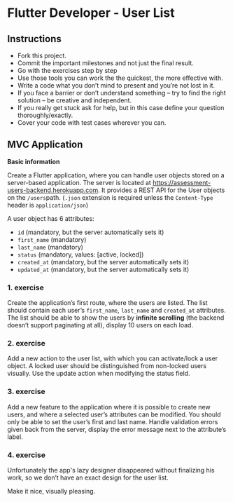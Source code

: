 # Flutter Developer - User List

## Instructions

- Fork this project.
- Commit the important milestones and not just the final result.
- Go with the exercises step by step
- Use those tools you can work the the quickest, the more effective with.
- Write a code what you don’t mind to present and you’re not lost in it.
- If you face a barrier or don’t understand something – try to find the right
  solution – be creative and independent.
- If you really get stuck ask for help, but in this case define your question
  thoroughly/exactly.
- Cover your code with test cases wherever you can.

## MVC Application

**Basic information**

Create a Flutter application, where you can handle user objects stored on a
server-based application. The server is located at https://assessment-users-backend.herokuapp.com.
It provides a REST API for the User objects on the `/users`path. (`.json` extension is required unless the `Content-Type` header is `application/json`)

A user object has 6 attributes:

- `id` (mandatory, but the server automatically sets it)
- `first_name` (mandatory)
- `last_name` (mandatory)
- `status` (mandatory, values: [active, locked])
- `created_at` (mandatory, but the server automatically sets it)
- `updated_at` (mandatory, but the server automatically sets it)

### 1. exercise

Create the application’s first route, where the users are listed. The list
should contain each user’s `first_name`, `last_name` and `created_at` attributes.
The list should be able to show the users by **infinite scrolling**
(the backend doesn’t support paginating at all), display 10 users on each load.

### 2. exercise

Add a new action to the user list, with which you can activate/lock a user
object. A locked user should be distinguished from non-locked users visually.
Use the update action when modifying the status field.

### 3. exercise

Add a new feature to the application where it is possible to create new users,
and where a selected user’s attributes can be modified. You should only be
able to set the user’s first and last name. Handle validation errors given back
from the server, display the error message next to the attribute’s label.

### 4. exercise

Unfortunately the app's lazy designer disappeared without finalizing his work,
so we don’t have an exact design for the user list.

Make it nice, visually pleasing.
